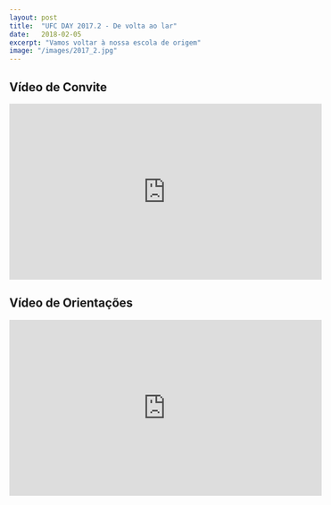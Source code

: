 ```yaml
---
layout: post
title:  "UFC DAY 2017.2 - De volta ao lar"
date:   2018-02-05
excerpt: "Vamos voltar à nossa escola de origem"
image: "/images/2017_2.jpg"
---
```


## Vídeo de Convite
<iframe width="560" height="315" src="https://www.youtube.com/embed/OQ8Euorty2Y" frameborder="0" allow="autoplay; encrypted-media" allowfullscreen></iframe>


## Vídeo de Orientações
<iframe width="560" height="315" src="https://www.youtube.com/embed/6NdUFshJNG0" frameborder="0" allow="autoplay; encrypted-media" allowfullscreen></iframe>
